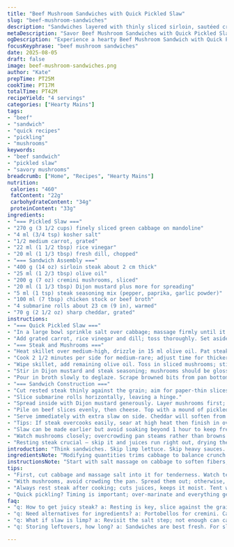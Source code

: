 ```yaml
---
title: "Beef Mushroom Sandwiches with Quick Pickled Slaw"
slug: "beef-mushroom-sandwiches"
description: "Sandwiches layered with thinly sliced sirloin, sautéed cremini mushrooms coated in Dijon and steak spices, topped with a fast-pickled cabbage slaw with carrot and fresh dill. Breads slathered with mustard; melting sharp cheddar ties it all. Techniques focus on quick marinating, proper searing, and sauce reduction. Ingredients switched to cremini mushrooms and replaced cider vinegar with rice vinegar for brighter acidity. Smaller portions of cabbage and carrot balanced for crunch and tang. Straighter approach with timing adjusted for more control on doneness and texture."
metaDescription: "Savor Beef Mushroom Sandwiches with Quick Pickled Slaw; bold flavors, crisp textures, and essential techniques for a satisfying meal."
ogDescription: "Experience a hearty Beef Mushroom Sandwich with Quick Pickled Slaw; vibrant crunch, rich umami, and must-try kitchen methods."
focusKeyphrase: "beef mushroom sandwiches"
date: 2025-08-05
draft: false
image: beef-mushroom-sandwiches.png
author: "Kate"
prepTime: PT25M
cookTime: PT17M
totalTime: PT42M
recipeYield: "4 servings"
categories: ["Hearty Mains"]
tags:
- "beef"
- "sandwich"
- "quick recipes"
- "pickling"
- "mushrooms"
keywords:
- "beef sandwich"
- "pickled slaw"
- "savory mushrooms"
breadcrumb: ["Home", "Recipes", "Hearty Mains"]
nutrition: 
 calories: "460"
 fatContent: "22g"
 carbohydrateContent: "34g"
 proteinContent: "33g"
ingredients:
- "=== Pickled Slaw ==="
- "270 g (3 1/2 cups) finely sliced green cabbage on mandoline"
- "4 ml (3/4 tsp) kosher salt"
- "1/2 medium carrot, grated"
- "22 ml (1 1/2 tbsp) rice vinegar"
- "20 ml (1 1/3 tbsp) fresh dill, chopped"
- "=== Sandwich Assembly ==="
- "400 g (14 oz) sirloin steak about 2 cm thick"
- "25 ml (1 2/3 tbsp) olive oil"
- "200 g (7 oz) cremini mushrooms, sliced"
- "20 ml (1 1/3 tbsp) Dijon mustard plus more for spreading"
- "5 ml (1 tsp) steak seasoning mix (pepper, paprika, garlic powder)"
- "100 ml (7 tbsp) chicken stock or beef broth"
- "4 submarine rolls about 23 cm (9 in), warmed"
- "70 g (2 1/2 oz) sharp cheddar, grated"
instructions:
- "=== Quick Pickled Slaw ==="
- "In a large bowl sprinkle salt over cabbage; massage firmly until it softens and releases water, around 2 1/2 minutes. Use your hands to feel the texture, should be limp but not mushy."
- "Add grated carrot, rice vinegar and dill; toss thoroughly. Set aside at room temp while finishing sandwich components. This keeps cabbage crisp with a lively acidity."
- "=== Steak and Mushrooms ==="
- "Heat skillet over medium-high, drizzle in 15 ml olive oil. Pat steak dry, season lightly with salt and pepper. Lay steak down; expect a distinct sizzle."
- "Cook 2 1/2 minutes per side for medium-rare; adjust time for thicker cuts or preferences. Look for a caramelized crust with a touch of brown bits on the pan. Remove steak to plate, tent with foil, rest 7 minutes to redistribute juices."
- "Wipe skillet, add remaining olive oil. Toss in sliced mushrooms; stir occasionally but let them brown, about 6 minutes until edges crisp and moisture evaporates."
- "Stir in Dijon mustard and steak seasoning; mushrooms should be glossy, well coated."
- "Pour in broth slowly to deglaze. Scrape browned bits from pan bottom with wooden spoon; simmer until liquid reduces to a thick sauce clinging to mushrooms, roughly 5 minutes. Sauce should coat back of spoon smoothly."
- "=== Sandwich Construction ==="
- "Cut rested steak thinly against the grain; aim for paper-thin slices to avoid toughness."
- "Slice submarine rolls horizontally, leaving a hinge."
- "Spread inside with Dijon mustard generously. Layer mushrooms first; their moisture prevents sogginess at bottom."
- "Pile on beef slices evenly, then cheese. Top with a mound of pickled slaw to add crunch and cut richness."
- "Serve immediately with extra slaw on side. Cheddar will soften from heat but not melt completely, adding bite."
- "Tips: If steak overcooks easily, sear at high heat then finish in oven for precision. No cremini? Use portobello caps chopped finely – meatier profile. Rice vinegar brighter than cider; swap back if softer acidity needed."
- "Slaw can be made earlier but avoid soaking beyond 1 hour to keep fresh snap. Use a mandoline or sharp knife to slice cabbage fine, helps seasoning penetrate quickly."
- "Watch mushrooms closely; overcrowding pan steams rather than browns. Use large skillet or batch cook."
- "Resting steak crucial – skip it and juices run right out, drying the meat."
introduction: "Think sandwiches. Skip limp lettuce. Skip heavy sauces. Focus on bright, punchy textures, bold layering. Crisp cabbage with vinegar tang cuts through beef richness. Mushrooms coated in mustard and spices add depth, umami with bite. Steaks seared just right; rest them or risk dry bites. Bread warm, soft yet sturdy enough for juicy fillings. Sharp cheddar melts just enough. Essentials? Control your heat, slice thin, trust your senses—sizzle sound, color cues, touch test. Skip fancy prep if you don't have time. Quick pickle cabbage, caramelize mushrooms, and slice meat properly. Done."
ingredientsNote: "Modifying quantities trims cabbage to balance crunch without overwhelming moisture. Substituting cremini mushrooms adds earthiness, holds up better during sautéing compared to milder white buttons. Rice vinegar swaps cider for sharper zip, but cider vinegar fair substitution if you like less bite. Keep steak thickness consistent for even cooking. Mustard intensity crucial; Dijon with seeds (granule bits) sticks to mushrooms well, boosts flavor punch. Sharp cheddar used sparingly to avoid overshadowing textures and tang. Rolls warmed in oven or toaster; cold bread kills heat contrast and flavors. Salt cabbage well to draw moisture for quicker pickling. Fresh dill brightens, skip if not handy and add a squeeze lemon instead."
instructionsNote: "Start with salt massage on cabbage to soften fibers; important step for texture and drawing moisture. Cook steak on hot pan, listen for sizzle, look for edge color changing, not just raw Red. Resting steak critical—juices redistribute, keeping meat moist; skipping this wastes all that good searing effort. Mushrooms need space, otherwise steam instead of brown—this kills flavor and texture. Deglazing melts flavor right off pan bottom; scraping is key for 'fond' to integrate with sauce. Sauce reduction concentrates flavor, watch it closely, don’t let dry out. Thin slicing steak ensures tender bites, thick slices chew. Assemble sandwiches with mustard spread inside to create a moisture barrier. Add mushrooms first; their juices can dampen bread if put last. Cheese should soften but not fully melt; manages temperature balance. Slaw added last for crisp texture. Serve ASAP; sandwich will sog over time."
tips:
- "First, cut cabbage and massage salt into it for tenderness. Watch texture change; you want limp not mushy. Essential for bite. Grate carrots finely for quick pickling. Vivid colors enhance visual appeal. Always allow cabbage to sit at room temp; keeps crisp yet tangy. Adjust thickness of steak for desired doneness. Remember; thin cuts overcook quickly. Use high heat for initial sear, then lower for even cook. Makes a difference. Check sizzle sound; listen closely."
- "With mushrooms, avoid crowding the pan. Spread them out; otherwise, you get steam not brown. Brown bits packed with flavor, scrape them off as you deglaze. Chicken stock or beef broth? Both work well. Choose what’s on hand. No cremini? Use portobellos instead; different texture, still great flavor. Timing and watching color is key. Cook to edges crisp, browned. Expect moisture to evaporate, looking for glossy finish on mushrooms. That’s the goal."
- "Always rest steak after cooking; cuts juices, keeps it moist. Tent with foil for warmth. Slice against the grain; aim for paper-thin. Tough steaks ruin enjoyment. For the rolls, warm them before assembly. Cold bread saps heat and flavor. Optional warm-up method - oven or skillet. Keep an eye on cheddar; should soften but not melt fully. That balance maintains a firm bite amid richness. Crucial not to overwhelm with cheese flavor."
- "Quick pickling? Timing is important; over-marinate and everything gets soggy. Cabbage needs snap. Watch the slaw; fresh crunch gives contrast. Fresh dill adds complexity; or lemon juice can stand in. Keeping it vibrant matters. Mustard type matters too; stick to grainy Dijon for best adhesion. Prevent sogginess by layering order; mushrooms first to hold moisture. Assembly matters; slaw last to keep that crispness intact. Serve right away for best experience."
faq:
- "q: How to get juicy steak? a: Resting is key, slice against the grain. High heat sear then low for gradual cook. Keep it thin; thick takes longer and may dry."
- "q: Need alternatives for ingredients? a: Portobellos for cremini. Cabbage can swap for coleslaw mix. Rice vinegar can be swapped back with cider if needed. Adjust flavors per personal taste."
- "q: What if slaw is limp? a: Revisit the salt step; not enough can cause soggy cabbage. Massage gently, then shorten time in vinegar. Crispness is essential."
- "q: Storing leftovers, how long? a: Sandwiches are best fresh. For slaw, up to two days in fridge. Keep pickled separately for crunch. Reheat ingredients will be important."

---
```

